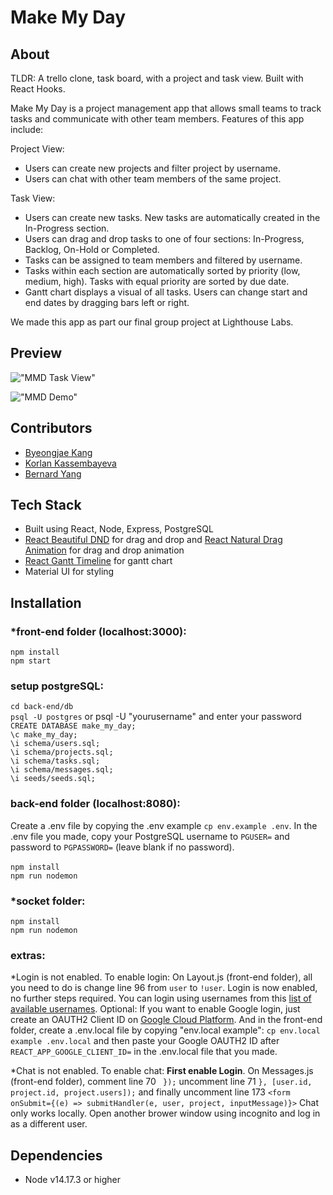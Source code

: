 # Make My Day

<!-- ### [Demo App Here]() -->

## About

TLDR: A trello clone, task board, with a project and task view. Built with React Hooks.

Make My Day is a project management app that allows small teams to track tasks and communicate with other team members. Features of this app include:

Project View:

- Users can create new projects and filter project by username.
- Users can chat with other team members of the same project.

Task View:

- Users can create new tasks. New tasks are automatically created in the In-Progress section.
- Users can drag and drop tasks to one of four sections: In-Progress, Backlog, On-Hold or Completed.
- Tasks can be assigned to team members and filtered by username.
- Tasks within each section are automatically sorted by priority (low, medium, high). Tasks with equal priority are sorted by due date.
- Gantt chart displays a visual of all tasks. Users can change start and end dates by dragging bars left or right.

We made this app as part our final group project at Lighthouse Labs.

## Preview

!["MMD Task View"](https://github.com/byeongjae-kang/MakeMyDay/blob/master/front-end/src/images/kanban.png)

!["MMD Demo"](https://github.com/byeongjae-kang/MakeMyDay/blob/master/docs/demo.gif)

## Contributors

- [Byeongjae Kang](https://github.com/byeongjae-kang)
- [Korlan Kassembayeva](https://github.com/Okenai)
- [Bernard Yang](https://github.com/WebDevBernard)

## Tech Stack

- Built using React, Node, Express, PostgreSQL
- [React Beautiful DND](https://github.com/atlassian/react-beautiful-dnd) for drag and drop and [React Natural Drag Animation](https://github.com/rokborf/natural-drag-animation-rbdnd) for drag and drop animation
- [React Gantt Timeline](https://github.com/guiqui/react-timeline-gantt) for gantt chart
- Material UI for styling

## Installation

### \*front-end folder (localhost:3000):

`npm install`<br />
`npm start`<br />

### setup postgreSQL:

`cd back-end/db`<br />
`psql -U postgres` or psql -U "yourusername" and enter your password<br />
`CREATE DATABASE make_my_day;`<br />
`\c make_my_day;`<br />
`\i schema/users.sql;`<br />
`\i schema/projects.sql;`<br />
`\i schema/tasks.sql;`<br />
`\i schema/messages.sql;`<br />
`\i seeds/seeds.sql;`

### back-end folder (localhost:8080):

Create a .env file by copying the .env example `cp env.example .env`. In the .env file you made, copy your PostgreSQL username to `PGUSER=` and password to `PGPASSWORD=` (leave blank if no password).
<br />
<br />
`npm install`<br />
`npm run nodemon`<br />

### \*socket folder:

`npm install`<br />
`npm run nodemon`

### extras:

\*Login is not enabled. To enable login: On Layout.js (front-end folder), all you need to do is change line 96 from `user` to `!user`. Login is now enabled, no further steps required. You can login using usernames from this [list of available usernames](https://github.com/byeongjae-kang/MakeMyDay/blob/master/back-end/db/seeds/seeds.sql). Optional: If you want to enable Google login, just create an OAUTH2 Client ID on [Google Cloud Platform](https://console.cloud.google.com/). And in the front-end folder, create a .env.local file by copying "env.local example": `cp env.local example .env.local` and then paste your Google OAUTH2 ID after `REACT_APP_GOOGLE_CLIENT_ID=` in the .env.local file that you made.

\*Chat is not enabled. To enable chat: **First enable Login**. On Messages.js (front-end folder), comment line 70 ` });` uncomment line 71 `}, [user.id, project.id, project.users]);` and finally uncomment line 173 `<form onSubmit={(e) => submitHandler(e, user, project, inputMessage)}>` Chat only works locally. Open another brower window using incognito and log in as a different user.

## Dependencies

- Node v14.17.3 or higher
